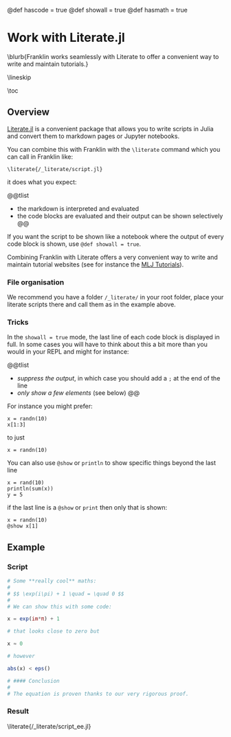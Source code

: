 @def hascode = true
@def showall = true
@def hasmath = true

# Work with Literate.jl

\blurb{Franklin works seamlessly with Literate to offer a convenient way to write and maintain tutorials.}

\lineskip

\toc

## Overview

[Literate.jl](https://github.com/fredrikekre/Literate.jl) is a convenient package that allows you to write scripts in Julia and convert them to markdown pages or Jupyter notebooks.

You can combine this with Franklin with the `\literate` command which you can call in Franklin like:

```
\literate{/_literate/script.jl}
```

it does what you expect:

@@tlist
* the markdown is interpreted and evaluated
* the code blocks are evaluated and their output can be shown selectively
@@

If you want the script to be shown like a notebook where the output of every code block is shown, use  `@def showall = true`.

Combining Franklin with Literate offers a very convenient way to write and maintain tutorial websites (see for instance the [MLJ Tutorials](https://alan-turing-institute.github.io/MLJTutorials/)).

### File organisation

We recommend you have a folder `/_literate/` in your root folder, place your literate scripts there and call them as in the example above.

### Tricks

In the `showall = true` mode, the last line of each code block is displayed in full.
In some cases you will have to  think about this a bit more than you would in your REPL and might for instance:

@@tlist
* _suppress the output_, in which case  you should add a `;`  at the end  of the line
* _only show a few elements_ (see below)
@@

For instance you might prefer:

```julia:ee0
x = randn(10)
x[1:3]
```

to just

```julia:ee1
x = randn(10)
```

You can also use `@show` or `println` to show specific things beyond the last line

```julia:ee2
x = rand(10)
println(sum(x))
y = 5
```

if the last line is a `@show` or `print` then only that is shown:

```julia:ee3
x = randn(10)
@show x[1]
```

## Example

### Script

`````julia
# Some **really cool** maths:
#
# $$ \exp(i\pi) + 1 \quad = \quad 0 $$
#
# We can show this with some code:

x = exp(im*π) + 1

# that looks close to zero but

x ≈ 0

# however

abs(x) < eps()

# #### Conclusion
#
# The equation is proven thanks to our very rigorous proof.
`````

### Result

\literate{/_literate/script_ee.jl} <!--_-->
